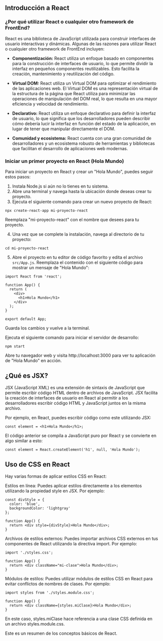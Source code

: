 ## Introducción a React

### ¿Por qué utilizar React o cualquier otro framework de FrontEnd?

React es una biblioteca de JavaScript utilizada para construir interfaces de usuario interactivas y dinámicas. Algunas de las razones para utilizar React o cualquier otro framework de FrontEnd incluyen:

- **Componentización:** React utiliza un enfoque basado en componentes para la construcción de interfaces de usuario, lo que permite dividir la interfaz en pequeños componentes reutilizables. Esto facilita la creación, mantenimiento y reutilización del código.

- **Virtual DOM:** React utiliza un Virtual DOM para optimizar el rendimiento de las aplicaciones web. El Virtual DOM es una representación virtual de la estructura de la página que React utiliza para minimizar las operaciones de manipulación del DOM real, lo que resulta en una mayor eficiencia y velocidad de rendimiento.

- **Declarativo:** React utiliza un enfoque declarativo para definir la interfaz de usuario, lo que significa que los desarrolladores pueden describir cómo debería lucir la interfaz en función del estado de la aplicación, en lugar de tener que manipular directamente el DOM.

- **Comunidad y ecosistema:** React cuenta con una gran comunidad de desarrolladores y un ecosistema robusto de herramientas y bibliotecas que facilitan el desarrollo de aplicaciones web modernas.

### Iniciar un primer proyecto en React (Hola Mundo)

Para iniciar un proyecto en React y crear un "Hola Mundo", puedes seguir estos pasos:

1. Instala Node.js si aún no lo tienes en tu sistema.
2. Abre una terminal y navega hasta la ubicación donde deseas crear tu proyecto.
3. Ejecuta el siguiente comando para crear un nuevo proyecto de React:

```
npx create-react-app mi-proyecto-react
```


Reemplaza "mi-proyecto-react" con el nombre que desees para tu proyecto.

4. Una vez que se complete la instalación, navega al directorio de tu proyecto:
```
cd mi-proyecto-react
```

5. Abre el proyecto en tu editor de código favorito y edita el archivo `src/App.js`. Reemplaza el contenido con el siguiente código para mostrar un mensaje de "Hola Mundo":

```
import React from 'react';

function App() {
  return (
    <div>
      <h1>Hola Mundo</h1>
    </div>
  );
}

export default App;
```
Guarda los cambios y vuelve a la terminal.

Ejecuta el siguiente comando para iniciar el servidor de desarrollo:

```
npm start
```
Abre tu navegador web y visita http://localhost:3000 para ver tu aplicación de "Hola Mundo" en acción.

## ¿Qué es JSX?
JSX (JavaScript XML) es una extensión de sintaxis de JavaScript que permite escribir código HTML dentro de archivos de JavaScript. JSX facilita la creación de interfaces de usuario en React al permitir a los desarrolladores escribir código HTML y JavaScript juntos en la misma archivo.

Por ejemplo, en React, puedes escribir código como este utilizando JSX:

```
const element = <h1>Hola Mundo</h1>;
```

El código anterior se compila a JavaScript puro por React y se convierte en algo similar a esto:

```
const element = React.createElement('h1', null, 'Hola Mundo');
```
## Uso de CSS en React
Hay varias formas de aplicar estilos CSS en React:

Estilos en línea: Puedes aplicar estilos directamente a los elementos utilizando la propiedad style en JSX. Por ejemplo:

```
const divStyle = {
  color: 'blue',
  backgroundColor: 'lightgray'
};

function App() {
  return <div style={divStyle}>Hola Mundo</div>;
}
```

Archivos de estilos externos: Puedes importar archivos CSS externos en tus componentes de React utilizando la directiva import. Por ejemplo:

```
import './styles.css';

function App() {
  return <div className="mi-clase">Hola Mundo</div>;
}
```

Módulos de estilos: Puedes utilizar módulos de estilos CSS en React para evitar conflictos de nombres de clases. Por ejemplo:

```
import styles from './styles.module.css';

function App() {
  return <div className={styles.miClase}>Hola Mundo</div>;
}
```
En este caso, styles.miClase hace referencia a una clase CSS definida en un archivo styles.module.css.


Este es un resumen de los conceptos básicos de React.